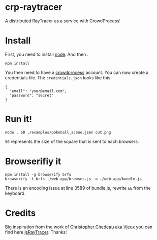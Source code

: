 crp-raytracer
=============

A distributed RayTracer as a service with CrowdProcess!

# Install

First, you need to install [node](http://nodejs.org/). And then :
````
npm install
````

You then need to have a [crowdprocess](https://crowdprocess.com/) account. You can now create a credentials file.
The `credentials.json` looks like this:
````
{
  "email": "your@email.com",
  "password": "secret"
}
````

# Run it!

````
node . 50 ./examples/pokeball_scene.json out.png
````
`50` represents the size of the square that is sent to each browsers.

# Browserifiy it
````
npm install -g browserify brfs
browserify -t brfs ./web-app/browser.js -o ./web-app/bundle.js
````
There is an encoding issue at line 3589 of bundle js, rewrite ` && ` from the keyboard.

# Credits

Big inspiration from the work of [Christopher Chedeau aka Vjeux](http://blog.vjeux.com/) you can find here [jsRayTracer](https://github.com/vjeux/jsRayTracer). Thanks!

